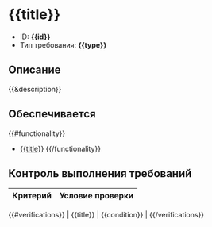 # {{title}}
* ID: **{{id}}**
* Тип требования: **{{type}}**

## Описание
{{&description}}

## Обеспечивается
{{#functionality}}
* [{{title}}](/entities/aspects/blank?dh-aspect-id={{id}})
{{/functionality}}

## Контроль выполнения требований
| Критерий | Условие проверки  |
|----------|:------------------|
{{#verifications}}
| {{title}} | {{condition}} |
{{/verifications}}

